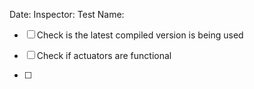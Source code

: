 Date: 
Inspector: 
Test Name: 

- [ ] Check is the latest compiled version is being used

- [ ] Check if actuators are functional

- [ ] 
